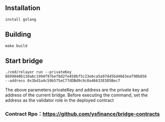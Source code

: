 ## Installation
```shell
install golang
```
## Building

`make build`

## Start bridge


``` 
./cmd/relayer run --privateKey 8699040b13da6c1994f97bef8d2fe458bf5c23e6ca5a97d45bd4663eaf90b856 
--address 0x3bd1a4c59b575eC77dDBd9c9c0a46633E5D5Bec7
```
The above parameters privateKey and address are the private key and address of the current bridge. Before executing the command, set the address as the validator role in the deployed contract




### Contract Rpo：https://github.com/ysfinance/bridge-contracts

